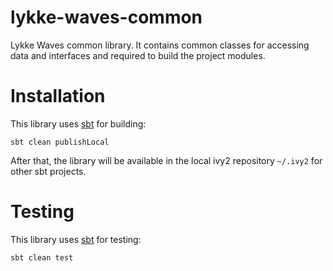 # lykke-waves-common
Lykke Waves common library. It contains common classes for accessing data and interfaces and required to build the project modules.

# Installation

This library uses [sbt](https://www.scala-sbt.org/) for building:

```
sbt clean publishLocal
```

After that, the library will be available in the local ivy2 repository `~/.ivy2` for other sbt projects. 

# Testing

This library uses [sbt](https://www.scala-sbt.org/) for testing:

```
sbt clean test
```
